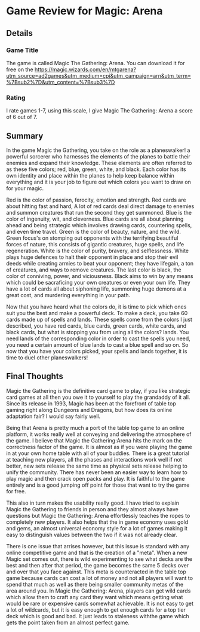 # Game Review for Magic: Arena

## Details

### Game Title

The game is called Magic The Gathering: Arena. You can download it for free on the https://magic.wizards.com/en/mtgarena?utm_source=ad2games&utm_medium=cpi&utm_campaign=arn&utm_term=%7Bsub2%7D&utm_content=%7Bsub3%7D

### Rating

I rate games 1-7, using this scale, I give Magic The Gathering: Arena a score of 6 out of 7.

## Summary

In the game Magic the Gathering, you take on the role as a planeswalker! a powerful sorcerer who harnesses the elements of the planes to battle their enemies and expand their knowledge. These elements are often referred to as these five colors; red, blue, green, white, and black. Each color has its own identity and place within the planes to help keep balance within everything and it is your job to figure out which colors you want to draw on for your magic. 

Red is the color of passion, ferocity, emotion and strength. Red cards are about hitting fast and hard, A lot of red cards deal direct damage to enemies and summon creatures that run the second they get summoned. Blue is the color of ingenuity, wit, and cleverness. Blue cards are all about planning ahead and being strategic which involves drawing cards, countering spells, and even time travel. Green is the color of beauty, nature, and the wild. Green focus's on stomping out opponents with the terrifying beautiful forces of nature, this consists of gigantic creatures, huge spells, and life regeneration. White is the color of purity, bravery, and selflessness. White plays huge defences to halt their opponent in place and stop their evil deeds while creating armies to beat your opponent; they have lifegain, a ton of creatures, and ways to remove creatures. The last color is black, the color of conniving, power, and viciousness. Black aims to win by any means which could be sacraficing your own creatures or even your own life. They have a lot of cards all about siphoning life, summoning huge demons at a great cost, and murdering everything in your path.

Now that you have heard what the colors do, it is time to pick which ones suit you the best and make a powerful deck. To make a deck, you take 60 cards made up of spells and lands. These spells come from the colors I just described, you have red cards, blue cards, green cards, white cards, and black cards, but what is stopping you from using all the colors? lands. You need lands of the corresponding color in order to cast the spells you need, you need a certain amount of blue lands to cast a blue spell and so on. So now that you have your colors picked, your spells and lands together, it is time to duel other planeswalkers!

## Final Thoughts

Magic the Gathering is the definitive card game to play, if you like strategic card games at all then you owe it to yourself to play the grandaddy of it all. Since its release in 1993, Magic has been at the forefront of table top gaming right along Dungeons and Dragons, but how does its online adaptation fair? I would say fairly well.

Being that Arena is pretty much a port of the table top game to an online platform, it works really well at conveying and delivering the atmosphere of the game. I believe that Magic the Gathering:Arena hits the mark on the correctness factor of the game. It is almost as if you were playing the game in at your own home table with all of your buddies. There is a great tutorial at teaching new players, all the phases and interactions work well if not better, new sets release the same time as physical sets release helping to unify the community. There has never been an easier way to learn how to play magic and then crack open packs and play. It is faithful to the game entirely and is a good jumping off point for those that want to try the game for free.

This also in turn makes the usability really good. I have tried to explain Magic the Gathering to friends in person and they almost always have questions but Magic the Gathering: Arena effortlessly teaches the ropes to completely new players. It also helps that the in game economy uses gold and gems, an almost universal economy style for a lot of games making it easy to distinguish values between the two if it was not already clear. 

There is one issue that arrises however, but this issue is standard with any online competitive game and that is the creation of a "meta". When a new Magic set comes out, there is wild experimenting to see what decks are the best and then after that period, the game becomes the same 5 decks over and over that you face against. This meta is counteracted in the table top game because cards can cost a lot of money and not all players will want to spend that much as well as there being smaller community metas of the area around you. In Magic the Gathering: Arena, players can get wild cards which allow them to craft any card they want which means getting what would be rare or expensive cards somewhat achievable. It is not easy to get a lot of wildcards, but it is easy enough to get enough cards for a top tier deck which is good and bad. It just leads to staleness withthe game which gets the point taken from an almost perfect game.

